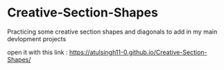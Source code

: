 # Creative-Section-Shapes
Practicing some creative section shapes and diagonals to add in my main devlopment projects

open it with this link : https://atulsingh11-0.github.io/Creative-Section-Shapes/
